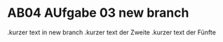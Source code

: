 # AB04 AUfgabe 03 new branch
.kurzer text in new branch
.kurzer text der Zweite
.kurzer text der Fünfte





